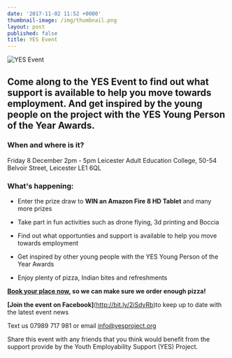 ```yaml
---
date: '2017-11-02 11:52 +0000'
thumbnail-image: /img/thumbnail.png
layout: post
published: false
title: YES Event
---
```

![YES Event]({{site.baseurl}}/img/website-banner.png)

## Come along to the YES Event to find out what support is available to help you move towards employment. And get inspired by the young people on the project with the YES Young Person of the Year Awards.

### When and where is it?
Friday 8 December
2pm - 5pm
Leicester Adult Education College, 50-54 Belvoir Street, Leicester LE1 6QL

### What's happening:
- Enter the prize draw to **WIN an Amazon Fire 8 HD Tablet** and many more prizes

- Take part in fun activities such as drone flying, 3d printing and Boccia

- Find out what opportunties and support is available to help you move towards employment

- Get inspired by other young people with the YES Young Person of the Year Awards

- Enjoy plenty of pizza, Indian bites and refreshments

**[Book your place now](http://bit.ly/2h5fIN9), so we can make sure we order enough pizza!**

**[Join the event on Facebook]**(http://bit.ly/2iSdyRb)to keep up to date with the latest event news

Text us 07989 717 981 or email [info@yesproject.org](info@yesproject.org)

Share this event with any friends that you think would benefit from the support provide by the Youth Employability Support (YES) Project.